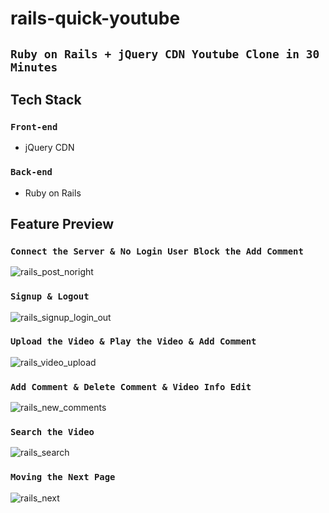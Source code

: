 # rails-quick-youtube
## `Ruby on Rails + jQuery CDN Youtube Clone in 30 Minutes`

## Tech Stack
### `Front-end`
- jQuery CDN

### `Back-end`
- Ruby on Rails

## Feature Preview

### `Connect the Server & No Login User Block the Add Comment`
![rails_post_noright](https://user-images.githubusercontent.com/49154920/87505247-5f5b2880-c6a3-11ea-8af1-55647f36ee05.gif)

### `Signup & Logout`
![rails_signup_login_out](https://user-images.githubusercontent.com/49154920/87505239-5cf8ce80-c6a3-11ea-84d6-3530558c2978.gif)

### `Upload the Video & Play the Video & Add Comment`
![rails_video_upload](https://user-images.githubusercontent.com/49154920/87505241-5d916500-c6a3-11ea-928d-5c46b937bdeb.gif)

### `Add Comment & Delete Comment & Video Info Edit`
![rails_new_comments](https://user-images.githubusercontent.com/49154920/87505225-58341a80-c6a3-11ea-8bb0-626be7d7390d.gif)

### `Search the Video`
![rails_search](https://user-images.githubusercontent.com/49154920/87505248-5ff3bf00-c6a3-11ea-8e33-a736043a5b98.gif)

### `Moving the Next Page`
![rails_next](https://user-images.githubusercontent.com/49154920/87505227-59fdde00-c6a3-11ea-8ce9-471f6b733717.gif)
